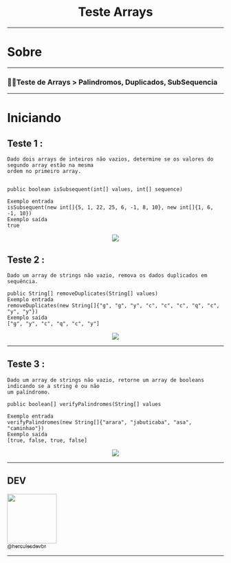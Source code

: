 <h1 align="center">Teste Arrays</h1>
<hr>

<!-- sobre -->

# Sobre

<hr>
<h3 align="left">👨‍💻Teste de Arrays > Palindromos, Duplicados, SubSequencia
 </h3>


<hr>


# Iniciando
## Teste 1 : 
```
Dado dois arrays de inteiros não vazios, determine se os valores do segundo array estão na mesma 
ordem no primeiro array.


public boolean isSubsequent(int[] values, int[] sequence)

Exemplo entrada
isSubsequent(new int[]{5, 1, 22, 25, 6, -1, 8, 10}, new int[]{1, 6, -1, 10})
Exemplo saída
true
```

<p align='center'> <img src='https://raw.githubusercontent.com/herculesdevbr/Teste/develop/assets/Sequence.png'/></p>


## Teste 2 : 
```
Dado um array de strings não vazio, remova os dados duplicados em sequência.

public String[] removeDuplicates(String[] values)
Exemplo entrada
removeDuplicates(new String[]{"g", "g", "y", "c", "c", "c", "q", "c", "y", "y"})
Exemplo saída
["g", "y", "c", "q", "c", "y"]
```


<p align='center'> <img src='https://raw.githubusercontent.com/herculesdevbr/Teste/develop/assets/Arrays%20duplicados.png'/></p>

<hr>

## Teste 3 : 

```
Dado um array de strings não vazio, retorne um array de booleans indicando se a string é ou não 
um palíndromo.

public boolean[] verifyPalindromes(String[] values

Exemplo entrada
verifyPalindromes(new String[]{"arara", "jabuticaba", "asa", "caminhao"})
Exemplo saída
[true, false, true, false]
```


<p align='center'> <img src='https://github.com/herculesdevbr/Teste/blob/develop/assets/palindromo.png'/></p>


<!-- CONTACT -->
<hr>
<h2>DEV</h2>
     
   
 [<img src="https://avatars.githubusercontent.com/u/86629815?v=4" width="115"><br><sub>@herculesdevbr</sub>](https://github.com/herculesdevbr)   

<hr>
